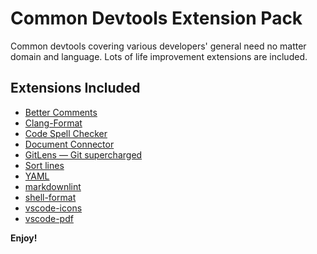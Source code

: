 # Common Devtools Extension Pack

Common devtools covering various developers' general need no matter domain and language. Lots of life improvement extensions are included.

## Extensions Included

- [Better Comments](https://marketplace.visualstudio.com/items?itemName=aaron-bond.better-comments)
- [Clang-Format](https://marketplace.visualstudio.com/items?itemName=xaver.clang-format)
- [Code Spell Checker](https://marketplace.visualstudio.com/items?itemName=streetsidesoftware.code-spell-checker)
- [Document Connector](https://marketplace.visualstudio.com/items?itemName=mintlify.connector)
- [GitLens — Git supercharged](https://marketplace.visualstudio.com/items?itemName=eamodio.gitlens)
- [Sort lines](https://marketplace.visualstudio.com/items?itemName=Tyriar.sort-lines)
- [YAML](https://marketplace.visualstudio.com/items?itemName=redhat.vscode-yaml)
- [markdownlint](https://marketplace.visualstudio.com/items?itemName=DavidAnson.vscode-markdownlint)
- [shell-format](https://marketplace.visualstudio.com/items?itemName=foxundermoon.shell-format)
- [vscode-icons](https://marketplace.visualstudio.com/items?itemName=vscode-icons-team.vscode-icons)
- [vscode-pdf](https://marketplace.visualstudio.com/items?itemName=tomoki1207.pdf)

**Enjoy!**
